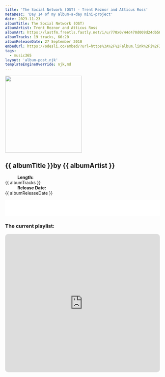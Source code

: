 ```yaml
---
title: 'The Social Network (OST) - Trent Reznor and Atticus Ross'
metaDesc: 'Day 14 of my album-a-day mini-project'
date: 2023-11-23
albumTitle: The Social Network (OST)
albumArtist: Trent Reznor and Atticus Ross
albumArt: https://lastfm.freetls.fastly.net/i/u/770x0/44d470d009d24d658d0d2b2bcaa2bcd2.jpg#44d470d009d24d658d0d2b2bcaa2bcd2
albumTracks: 19 tracks, 66:20
albumReleaseDate: 27 September 2010
embedUrl: https://odesli.co/embed/?url=https%3A%2F%2Falbum.link%2Fi%2F395740920&theme=light
tags:
  - music365
layout: 'album-post.njk'
templateEngineOverride: njk,md
---
```


<aside class="album-profile" style="--shadow: rgb(19,20,15)">
  <div class="album-profile__image">
    <img width="250" height="250" crossorigin="anonymous" src="{{ albumArt }}"/>
  </div>
  <div class="aside__content">
    <h1><strong>{{ albumTitle }}</strong>by {{ albumArtist }}</h1>
    <dl>
      <div>
        <dd><strong>Length:</strong></dd>
        <dt>{{ albumTracks }}</dt>
      </div>
      <div>
        <dd><strong>Release Date:</strong></dd>
        <dt>{{ albumReleaseDate }}</dt>
      </div>
    </dl>
    <div class="color-grid" style="--opacity: 1;">
      <div class="color-grid__container">
					<span class="color color--1" style="--firstColor: rgb(19,20,15);"></span>
					<span class="color color--2" style="--secondaryColor: rgb(192,148,121)"></span>
					<span class="color color--3" style="--thirdColor: rgb(132,132,132);"></span>
      </div>
    </div>
  </div>
</aside>

<iframe width="100%" height="52" src={{ embedUrl }} frameborder="0" allowfullscreen sandbox="allow-same-origin allow-scripts allow-presentation allow-popups allow-popups-to-escape-sandbox" allow="clipboard-read; clipboard-write"></iframe>

### The current playlist:

<iframe allow="autoplay *; encrypted-media *; fullscreen *; clipboard-write" frameborder="0" height="450" style="width:100%;max-width:660px;overflow:hidden;border-radius:10px;" sandbox="allow-forms allow-popups allow-same-origin allow-scripts allow-storage-access-by-user-activation allow-top-navigation-by-user-activation" src="https://embed.music.apple.com/gb/playlist/music365/pl.u-AkAmEd9ix4MAZYJ"></iframe>
